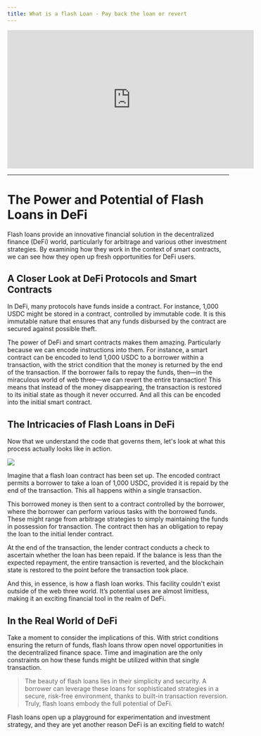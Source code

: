 ```yaml
---
title: What is a flash Loan - Pay back the loan or revert
---
```


<iframe width="560" height="315" src="https://www.youtube.com/embed/qeKdhbevo-w?si=lMo0AjUdtdwcBTEN" title="YouTube video player" frameborder="0" allow="accelerometer; autoplay; clipboard-write; encrypted-media; gyroscope; picture-in-picture; web-share" allowfullscreen></iframe>

---

# The Power and Potential of Flash Loans in DeFi

Flash loans provide an innovative financial solution in the decentralized finance (DeFi) world, particularly for arbitrage and various other investment strategies. By examining how they work in the context of smart contracts, we can see how they open up fresh opportunities for DeFi users.

## A Closer Look at DeFi Protocols and Smart Contracts

In DeFi, many protocols have funds inside a contract. For instance, 1,000 USDC might be stored in a contract, controlled by immutable code. It is this immutable nature that ensures that any funds disbursed by the contract are secured against possible theft.

The power of DeFi and smart contracts makes them amazing. Particularly because we can encode instructions into them. For instance, a smart contract can be encoded to lend 1,000 USDC to a borrower within a transaction, with the strict condition that the money is returned by the end of the transaction. If the borrower fails to repay the funds, then—in the miraculous world of web three—we can revert the entire transaction! This means that instead of the money disappearing, the transaction is restored to its initial state as though it never occurred. And all this can be encoded into the initial smart contract.

## The Intricacies of Flash Loans in DeFi

Now that we understand the code that governs them, let's look at what this process actually looks like in action.

![](https://cdn.videotap.com/o9RbphgNLng9CnbEUGQa-140.92.png)

Imagine that a flash loan contract has been set up. The encoded contract permits a borrower to take a loan of 1,000 USDC, provided it is repaid by the end of the transaction. This all happens within a single transaction.

This borrowed money is then sent to a contract controlled by the borrower, where the borrower can perform various tasks with the borrowed funds. These might range from arbitrage strategies to simply maintaining the funds in possession for transaction. The contract then has an obligation to repay the loan to the initial lender contract.

At the end of the transaction, the lender contract conducts a check to ascertain whether the loan has been repaid. If the balance is less than the expected repayment, the entire transaction is reverted, and the blockchain state is restored to the point before the transaction took place.

And this, in essence, is how a flash loan works. This facility couldn't exist outside of the web three world. It’s potential uses are almost limitless, making it an exciting financial tool in the realm of DeFi.

## In the Real World of DeFi

Take a moment to consider the implications of this. With strict conditions ensuring the return of funds, flash loans throw open novel opportunities in the decentralized finance space. Time and imagination are the only constraints on how these funds might be utilized within that single transaction.

> The beauty of flash loans lies in their simplicity and security. A borrower can leverage these loans for sophisticated strategies in a secure, risk-free environment, thanks to built-in transaction reversion. Truly, flash loans embody the full potential of DeFi.

Flash loans open up a playground for experimentation and investment strategy, and they are yet another reason DeFi is an exciting field to watch!
